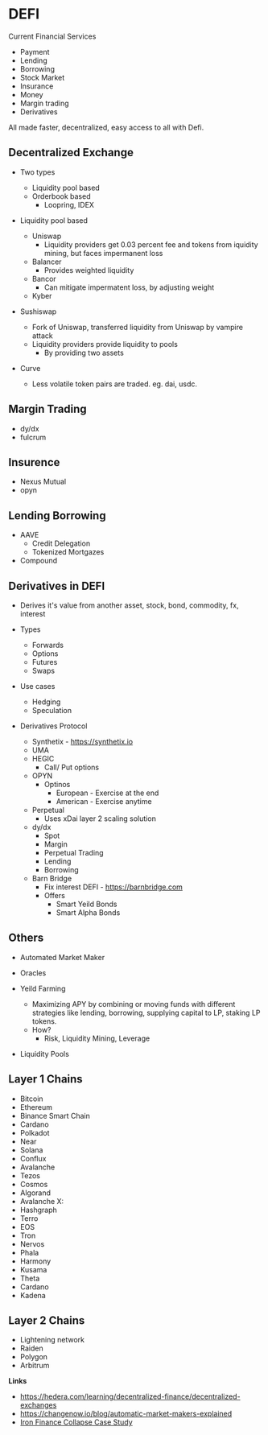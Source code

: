 # DEFI

Current Financial Services
- Payment
- Lending
- Borrowing
- Stock Market
- Insurance
- Money
- Margin trading
- Derivatives

All made faster, decentralized, easy access to all with Defi.

## Decentralized Exchange

- Two types
    - Liquidity pool based
    - Orderbook based
        - Loopring, IDEX

- Liquidity pool based
    - Uniswap
        - Liquidity providers get 0.03 percent fee and tokens from iquidity mining, but faces impermanent loss 
    - Balancer
        - Provides weighted liquidity
    - Bancor
        - Can mitigate impermatent loss, by adjusting weight
    - Kyber

- Sushiswap
    - Fork of Uniswap, transferred liquidity from Uniswap by vampire attack
    - Liquidity providers provide liquidity to pools
        - By providing two assets
- Curve
    - Less volatile token pairs are traded. eg. dai, usdc.

## Margin Trading
- dy/dx
- fulcrum

## Insurence
- Nexus Mutual
- opyn

## Lending Borrowing

- AAVE
    - Credit Delegation
    - Tokenized Mortgazes 
- Compound

## Derivatives in DEFI
-  Derives it's value from another asset, stock, bond, commodity, fx, interest

- Types
    - Forwards
    - Options
    - Futures
    - Swaps
    
- Use cases
    - Hedging
    - Speculation

- Derivatives Protocol
    - Synthetix - https://synthetix.io
    - UMA
    - HEGIC
        - Call/ Put options 
    - OPYN
        - Optinos
            - European - Exercise at the end
            - American - Exercise anytime
    - Perpetual
        - Uses xDai layer 2 scaling solution 
    - dy/dx
        - Spot
        - Margin
        - Perpetual Trading
        - Lending
        - Borrowing
    - Barn Bridge
        - Fix interest DEFI - https://barnbridge.com
        - Offers
            - Smart Yeild Bonds
            - Smart Alpha Bonds

## Others
- Automated Market Maker
- Oracles
- Yeild Farming
    - Maximizing APY by combining or moving funds with different strategies like lending, borrowing, supplying capital to LP, staking LP tokens.
    - How?
         - Risk, Liquidity Mining, Leverage

- Liquidity Pools


## Layer 1 Chains
- Bitcoin
- Ethereum
- Binance Smart Chain
- Cardano
- Polkadot
- Near
- Solana
- Conflux
- Avalanche
- Tezos
- Cosmos
- Algorand
- Avalanche X:
- Hashgraph
- Terro
- EOS
- Tron
- Nervos
- Phala
- Harmony
- Kusama
- Theta
- Cardano
- Kadena

## Layer 2 Chains
- Lightening network
- Raiden
- Polygon
- Arbitrum

**Links**
- https://hedera.com/learning/decentralized-finance/decentralized-exchanges
- https://changenow.io/blog/automatic-market-makers-explained
- [Iron Finance Collapse Case Study](https://www.youtube.com/watch?v=HUokre-szPg)
